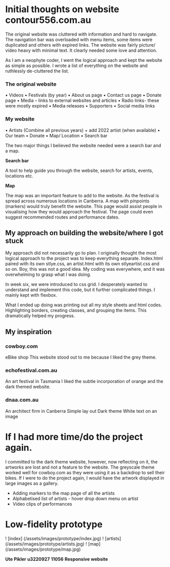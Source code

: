 
# Initial thoughts on website contour556.com.au


The original website was cluttered with information and hard to navigate. The navigation bar was overloaded with menu items, some items were duplicated and others with expired links. The website was fairly picture/ video heavy with minimal text. It clearly needed some love and attention. 

As I am a neophyte coder, I went the logical approach and kept the website as simple as possible. I wrote a list of everything on the website and ruthlessly de-cluttered the list. 

### The original website

•	Videos
•	Festivals (by year)
•	About us page
•	Contact us page
•	Donate page
•	Media – links to external websites and articles
•	Radio links- these were mostly expired
•	Media releases
•	Supporters
•	Social media links

### My website

•	Artists (Combine all previous years) + add 2022 artist (when available)
•	Our team
•	Donate
•	Map/ Location
•	Search bar

The two major things I believed the website needed were a search bar and a map.

**Search bar**

A tool to help guide you through the website, search for artists, events, locations etc.

**Map**

The map was an important feature to add to the website. As the festival is spread across numerous locations in Canberra. A map with pinpoints (markers) would truly benefit the website. This page would assist people in visualising how they would approach the festival. The page could even suggest recommended routes and performance dates. 

## My approach on building the website/where I got stuck

My approach did not necessarily go to plan. I originally thought the most logical approach to the project was to keep everything separate. Index.html paired with its own stlye.css, an artist.html with its own stlyeartist.css and so on. Boy, this was not a good idea. My coding was everywhere, and it was overwhelming to grasp what I was doing.

In week six, we were introduced to css grid. I desperately wanted to understand and implement this code, but it further complicated things. I mainly kept with flexbox.

What I ended up doing was printing out all my style sheets and html codes.
Highlighting borders, creating classes, and grouping the items. This dramatically helped my progress. 

## My inspiration

### cowboy.com 
eBike shop
This website stood out to me because I liked the grey theme.

### echofestival.com.au
An art festival in Tasmania
I liked the subtle incorporation of orange and the dark themed website.

### dnaa.com.au 
An architect firm in Canberra
Simple lay out
Dark theme
White text on an image



# If I had more time/do the project again.

I committed to the dark theme website, however, now reflecting on it, the artworks are lost and not a feature to the website. The greyscale theme worked well for cowboy.com as they were using it as a backdrop to sell their bikes. If I were to do the project again, I would have the artwork displayed in large images as a gallery.
 

- Adding markers to the map page of all the artists
- Alphabetised list of artists - hover drop down menu on artist
- Video clips of performances


# Low-fidelity prototype

! [index] (/assets/images/prototype/index.jpg)
! [artists] (/assets/images/prototype/artists.jpg)
! [map] (/assets/images/prototype/map.jpg)



**Ute Pikler**
**u3220927**
**11056**
**Responsive website**